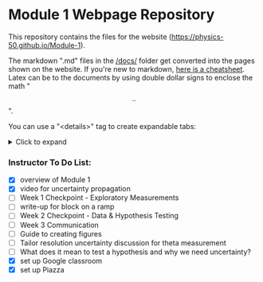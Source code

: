 # Module 1 Webpage Repository

This repository contains the files for the website (https://physics-50.github.io/Module-1). 

The markdown ".md" files in the [/docs/](https://github.com/Physics-50/Module-1/tree/master/docs) folder get converted into the pages shown on the website. If you're new to markdown, [here is a cheatsheet](https://github.com/adam-p/markdown-here/wiki/Markdown-Here-Cheatsheet). Latex can be to the documents by using double dollar signs to enclose the math "$$ .. $$".

You can use a "\<details>" tag to create expandable tabs: 

<details>
<summary markdown='span'> Click to expand </summary>

Take a look a the raw markdown file for how to format the "\<details>" tag. Inside of these tags Latex will not be marked down as an inline equation using the "$$ ... $$" markup, and you should use "\\( ... \\)" instead. 

</details>


### Instructor To Do List:
- [X] overview of Module 1
- [X] video for uncertainty propagation
- [ ] Week 1 Checkpoint - Exploratory Measurements
- [ ] write-up for block on a ramp 
- [ ] Week 2 Checkpoint - Data & Hypothesis Testing
- [ ] Week 3 Communication 
- [ ] Guide to creating figures
- [ ] Tailor resolution uncertainty discussion for theta measurement
- [ ] What does it mean to test a hypothesis and why we need uncertainty?
- [X] set up Google classroom
- [X] set up Piazza

